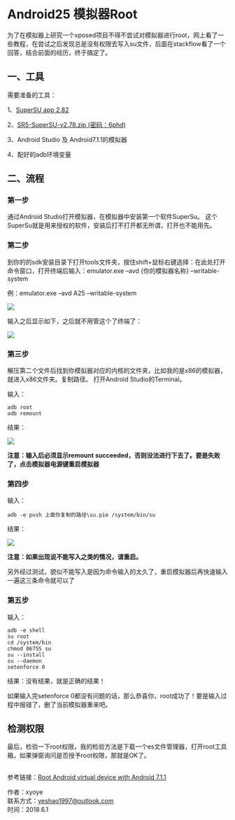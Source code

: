 # Android25 模拟器Root #

为了在模拟器上研究一个xposed项目不得不尝试对模拟器进行root，网上看了一些教程，在尝试之后发现总是没有权限去写入su文件，后面在stackflow看了一个回答，结合前面的经历，终于搞定了。

## 一、工具

需要准备的工具：

1、[SuperSU app 2.82](https://play.google.com/store/apps/details?id=eu.chainfire.supersu)

2、[SR5-SuperSU-v2.78.zip (密码：6phd)](https://pan.baidu.com/s/1tgZCmefkPGSjq0kTP4ZF8g) 
       
3、Android Studio 及 Android7.1.1的模拟器

4、配好的adb环境变量 

## 二、流程

### 第一步

通过Android Studio打开模拟器，在模拟器中安装第一个软件SuperSu。
这个SuperSu就是用来授权的软件，安装后打不打开都无所谓，打开也不能用先。

### 第二步

到你的的sdk安装目录下打开tools文件夹，按住shift+鼠标右键选择：在此处打开命令窗口，打开终端后输入：emulator.exe –avd {你的模拟器名称} –writable-system

例：emulator.exe –avd A25 –writable-system

![](https://i.imgur.com/kbIJvBP.png)

输入之后显示如下，之后就不用管这个了终端了：

![](https://i.imgur.com/KxpZky8.png)

### 第三步
解压第二个文件后找到你模拟器对应的内核的文件夹，比如我的是x86的模拟器，就进入x86文件夹。复制路径。 打开Android Studio的Terminal。

输入：

	adb root
	adb remount

结果：

![](https://i.imgur.com/Jzh8O6z.png)

**注意：输入后必须显示remount succeeded，否则没法进行下去了。要是失败了，点击模拟器电源键重启模拟器**

### 第四步
输入：
	
	adb -e push 上面你复制的路径\su.pie /system/bin/su

结果：

![](https://i.imgur.com/MavZqVF.png)

**注意：如果出现说不能写入之类的情况，请重启。**

另外经过测试，貌似不能写入是因为命令输入的太久了，重启模拟器后再快速输入一遍这三条命令就可以了

### 第五步

输入：

	adb -e shell
	su root
	cd /system/bin
	chmod 06755 su
	su --install
	su --daemon
	setenforce 0

结果：没有结果，就是正确的结果！

如果输入完setenforce 0都没有问题的话，那么恭喜你，root成功了！要是输入过程中报错了，删了当前模拟器重来吧。

## 检测权限
最后，检验一下root权限，我的检验方法是下载一个es文件管理器，打开root工具箱，如果弹窗询问是否授予root权限，那就是OK了。

##
参考链接：[Root Android virtual device with Android 7.1.1](https://android.stackexchange.com/questions/171442/root-android-virtual-device-with-android-7-1-1)

作者：xyoye  
联系方式：yeshao1997@outlook.com  
时间：2018.6.1